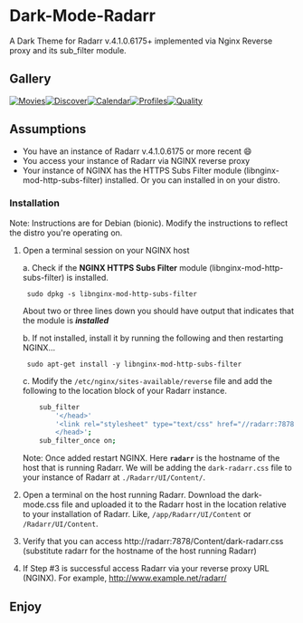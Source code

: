 # Dark-Mode-Radarr
A Dark Theme for Radarr v.4.1.0.6175+ implemented via Nginx Reverse proxy and its sub_filter module.

## Gallery
[![Movies](http://ibb.co/yNCM9MK "Movies")](http://http://ibb.co/yNCM9MK "Movies")[![Discover](http://ibb.co/0BdJ9LY "Discover")](http:/http://ibb.co/0BdJ9LY/ "Discover")[![Calendar](http://ibb.co/YkPgzFY "Calendar")](http://http://ibb.co/YkPgzFY "Calendar")[![Profiles](http://ibb.co/34B0NzF "Profiles")](http://http://ibb.co/34B0NzF "Profiles")[![Quality](http://ibb.co/h13MBDW "Quality")](http://http://ibb.co/h13MBDW "Quality")

## Assumptions
- You have an instance of Radarr v.4.1.0.6175 or more recent :smile:
- You access your instance of Radarr via NGINX reverse proxy
- Your instance of NGINX has the HTTPS Subs Filter module (libnginx-mod-http-subs-filter) installed. Or you can installed in on your distro.

### Installation
Note: Instructions are for Debian (bionic). Modify the instructions to reflect the distro you're operating on.

1. Open a terminal session on your NGINX host

	a. Check if the **NGINX HTTPS Subs Filter** module (libnginx-mod-http-subs-filter) is installed. 
    
    	sudo dpkg -s libnginx-mod-http-subs-filter
        
	About two or three lines down you should have output that indicates that the module is ***installed***

	b.  If not installed, install it by running the following and then restarting NGINX...
    
    	sudo apt-get install -y libnginx-mod-http-subs-filter

	c. Modify the `/etc/nginx/sites-available/reverse` file and add the following to the location block of your Radarr instance.
	```bash
    	sub_filter
     		'</head>'
     		'<link rel="stylesheet" type="text/css" href="//radarr:7878/Content/dark-radarr.css">
     		</head>';
    	sub_filter_once on;
	```
	Note: Once added restart NGINX. Here **`radarr`** is the hostname of the host that is running Radarr. We will be adding the `dark-radarr.css` file to your instance of Radarr at `./Radarr/UI/Content/`. 

2. Open a terminal on the host running Radarr. Download the dark-mode.css file and uploaded it to the Radarr host in the location relative to your installation of Radarr. Like, `/app/Radarr/UI/Content` or `/Radarr/UI/Content`.

3. Verify that you can access http://radarr:7878/Content/dark-radarr.css 
(substitute radarr for the hostname of the host running Radarr)

4. If Step #3 is successful access Radarr via your reverse proxy URL (NGINX). For example, http://www.example.net/radarr/

## Enjoy
